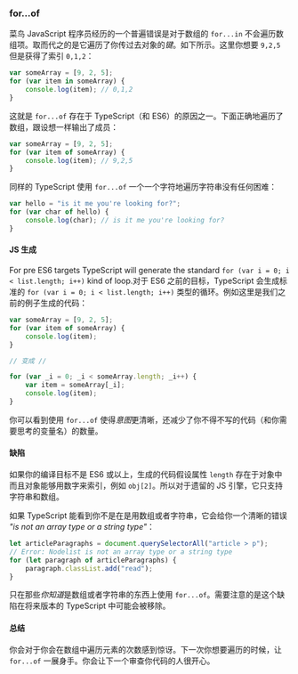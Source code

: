 ### for...of
菜鸟 JavaScript 程序员经历的一个普遍错误是对于数组的 `for...in` 不会遍历数组项。取而代之的是它遍历了你传过去对象的*键*。如下所示。这里你想要 `9,2,5` 但是获得了索引 `0,1,2`：

```ts
var someArray = [9, 2, 5];
for (var item in someArray) {
    console.log(item); // 0,1,2
}
```

这就是 `for...of` 存在于 TypeScript（和 ES6）的原因之一。下面正确地遍历了数组，跟设想一样输出了成员：

```ts
var someArray = [9, 2, 5];
for (var item of someArray) {
    console.log(item); // 9,2,5
}
```

同样的 TypeScript 使用 `for...of` 一个一个字符地遍历字符串没有任何困难：

```ts
var hello = "is it me you're looking for?";
for (var char of hello) {
    console.log(char); // is it me you're looking for?
}
```

#### JS 生成
For pre ES6 targets TypeScript will generate the standard `for (var i = 0; i < list.length; i++)` kind of loop.对于 ES6 之前的目标，TypeScript 会生成标准的 `for (var i = 0; i < list.length; i++)` 类型的循环。例如这里是我们之前的例子生成的代码：

```ts
var someArray = [9, 2, 5];
for (var item of someArray) {
    console.log(item);
}

// 变成 //

for (var _i = 0; _i < someArray.length; _i++) {
    var item = someArray[_i];
    console.log(item);
}
```
你可以看到使用 `for...of` 使得*意图*更清晰，还减少了你不得不写的代码（和你需要思考的变量名）的数量。

#### 缺陷
如果你的编译目标不是 ES6 或以上，生成的代码假设属性 `length` 存在于对象中而且对象能够用数字来索引，例如 `obj[2]`。所以对于遗留的 JS 引擎，它只支持字符串和数组。

如果 TypeScript 能看到你不是在是用数组或者字符串，它会给你一个清晰的错误 *"is not an array type or a string type"*：

```ts
let articleParagraphs = document.querySelectorAll("article > p");
// Error: Nodelist is not an array type or a string type
for (let paragraph of articleParagraphs) {
    paragraph.classList.add("read");
}
```

只在那些*你知道*是数组或者字符串的东西上使用 `for...of`。需要注意的是这个缺陷在将来版本的 TypeScript 中可能会被移除。

#### 总结
你会对于你会在数组中遍历元素的次数感到惊讶。下一次你想要遍历的时候，让 `for...of` 一展身手。你会让下一个审查你代码的人很开心。
